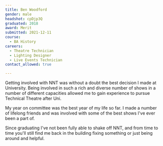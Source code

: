 ```yaml
---
title: Ben Woodford
gender: male
headshot: cpDjp3Q
graduated: 2018
award: Merit
submitted: 2021-12-11
course: 
  - BA History
careers:
  - Theatre Technician
  - Lighting Designer
  - Live Events Technician
contact_allowed: true

---
```


Getting involved with NNT was without a doubt the best decision I made at University. Being involved in such a rich and diverse number of shows in a number of different capacities allowed me to gain experience to pursue Technical Theatre after Uni.

My year on committee was the best year of my life so far. I made a number of lifelong friends and was involved with some of the best shows I've ever been a part of.

Since graduating I've not been fully able to shake off NNT, and from time to time you'll still find me back in the building fixing something or just being around and helpful.